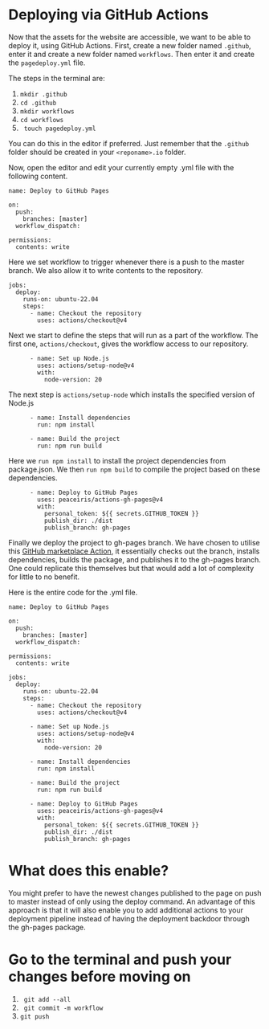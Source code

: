 # Deploying via GitHub Actions

Now that the assets for the website are accessible, we want to be able to deploy it, using GitHub Actions. First, create a new folder named `.github`, enter it and create a new folder named `workflows`. Then enter it and create the `pagedeploy.yml` file. 

The steps in the terminal are:

1. ` mkdir .github `
2. ` cd .github `
3. ` mkdir workflows `
4. ` cd workflows `
5. ` touch pagedeploy.yml`

You can do this in the editor if preferred. Just remember that the  `.github` folder should be created in your `<reponame>.io` folder.

Now, open the editor and edit your currently empty .yml file with the following content. 
```
name: Deploy to GitHub Pages

on:
  push:
    branches: [master] 
  workflow_dispatch: 

permissions:
  contents: write
```

Here we set workflow to trigger whenever there is a push to the master branch. 
We also allow it to write contents to the repository.  


```
jobs:
  deploy:
    runs-on: ubuntu-22.04
    steps:
      - name: Checkout the repository
        uses: actions/checkout@v4
```

Next we start to define the steps that will run as a part of the workflow. 
The first one, `actions/checkout`, gives the workflow access to our repository.  


```
      - name: Set up Node.js
        uses: actions/setup-node@v4
        with:
          node-version: 20
```

The next step is `actions/setup-node` which installs the specified version of Node.js  

```
      - name: Install dependencies
        run: npm install

      - name: Build the project
        run: npm run build
```

Here we `run npm install` to install the project dependencies from package.json.
We then `run npm build` to compile the project based on these dependencies.  


```
      - name: Deploy to GitHub Pages
        uses: peaceiris/actions-gh-pages@v4
        with:
          personal_token: ${{ secrets.GITHUB_TOKEN }}
          publish_dir: ./dist
          publish_branch: gh-pages
```
Finally we deploy the project to gh-pages branch. We have chosen to utilise this [GitHub marketplace Action](https://github.com/marketplace/actions/github-pages-action), it essentially checks out the branch, installs dependencies, builds the package, and publishes it to the gh-pages branch. One could replicate this themselves but that would add a lot of complexity for little to no benefit.  


Here is the entire code for the .yml file. 

```
name: Deploy to GitHub Pages

on:
  push:
    branches: [master] 
  workflow_dispatch: 

permissions:
  contents: write

jobs:
  deploy:
    runs-on: ubuntu-22.04
    steps:
      - name: Checkout the repository
        uses: actions/checkout@v4

      - name: Set up Node.js
        uses: actions/setup-node@v4
        with:
          node-version: 20

      - name: Install dependencies
        run: npm install

      - name: Build the project
        run: npm run build

      - name: Deploy to GitHub Pages
        uses: peaceiris/actions-gh-pages@v4
        with:
          personal_token: ${{ secrets.GITHUB_TOKEN }}
          publish_dir: ./dist
          publish_branch: gh-pages
```

# What does this enable?
You might prefer to have the newest changes published to the page on push to master instead of only using the deploy command. An advantage of this approach is that it will also enable you to add additional actions to your deployment pipeline instead of having the deployment backdoor through the gh-pages package.

# Go to the terminal and push your changes before moving on
1. ` git add --all`
2. ` git commit -m workflow`
3. ` git push `
